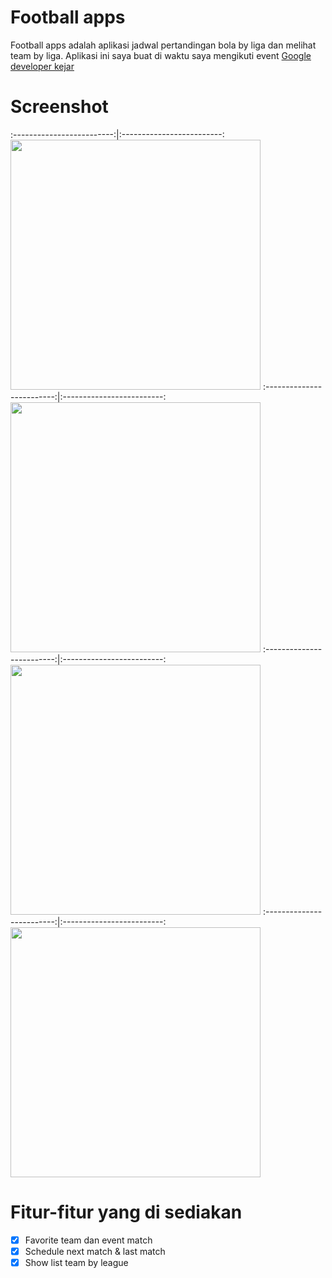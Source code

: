 # Football apps
Football apps adalah aplikasi jadwal pertandingan bola by liga dan melihat team by liga. Aplikasi ini saya buat di waktu saya mengikuti event <a href="https://www.dicoding.com/blog/google-developers-kejar-2019/">Google developer kejar</a>


# Screenshot
:-------------------------:|:-------------------------:
  <img src="https://ipfs.io/ipfs/QmXqsytRjQduJYurHGY1Nngk9MQDXhL5Xr84t9wwLuyGQ4" height="400px"/>
:-------------------------:|:-------------------------:
<img src="https://ipfs.io/ipfs/QmRpYQEgEFk5WzQJgVvCNfqC6aqkfjcV1Sn2dncAEkjg7p" height="400px"/>
:-------------------------:|:-------------------------:
<img src="https://ipfs.io/ipfs/QmewdLB7NE7ATUu3NNwwLKmcptReXahmHYRaxxuXgfXJmC" height="400px"/>
:-------------------------:|:-------------------------:
<img src="https://ipfs.io/ipfs/QmVoVFfnTdN8FnZjGs4axnCBfaASxD3F8MtiKcKcSh2PzV" height="400px"/>

# Fitur-fitur yang di sediakan
- [X] Favorite team dan event match
- [X] Schedule next match & last match
- [X] Show list team by league
